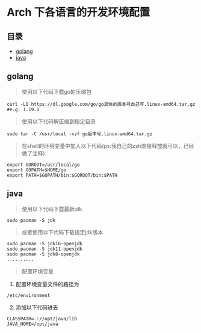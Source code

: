# Arch 下各语言的开发环境配置
## 目录
* [golang](#golang)
* [java](#java)

## golang
> 使用以下代码下载go的压缩包
```
curl -LO https://dl.google.com/go/go具体的版本号自己写.linux-amd64.tar.gz     #e.g. 1.19.1
```
> 使用以下代码解压缩到指定目录
```
sudo tar -C /usr/local -xzf go版本号.linux-amd64.tar.gz
```
> 在shell的环境变量中加入以下代码(ps:我自己的zsh直接释放就可以，已经做了注释)
```
export GOROOT=/usr/local/go
export GOPATH=$HOME/go
export PATH=$GOPATH/bin:$GOROOT/bin:$PATH
```
## java
> 使用以下代码下载最新jdk
```
sudo pacman -S jdk
```
> 或者使用以下代码下载指定jdk版本
```
sudo pacman -S jdk16-openjdk
sudo pacman -S jdk11-openjdk
sudo pacman -S jdk8-openjdk
..........
```
> 配置环境变量
1. 配置环境变量文件的路径为
```
/etc/environment
```
2. 添加以下代码进去
```
CLASSPATH=.://opt/java/lib
JAVA_HOME=/opt/java
```

























